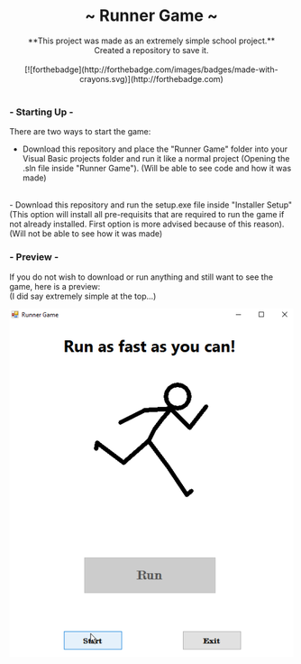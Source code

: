 <div align="center">
  <h1 align="center">~ Runner Game ~</h1>
    **This project was made as an extremely simple school project.**<br />Created a repository to save it.<br /><br />
    [![forthebadge](http://forthebadge.com/images/badges/made-with-crayons.svg)](http://forthebadge.com)
</div><br />
<h3>- Starting Up -</h3>

There are two ways to start the game:

- Download this repository and place the "Runner Game" folder into your Visual Basic projects folder and run it like a normal project (Opening the .sln file inside "Runner Game"). (Will be able to see code and how it was made)
<br />
- Download this repository and run the setup.exe file inside "Installer Setup" (This option will install all pre-requisits that are required to run the game if not already installed. First option is more advised because of this reason). (Will not be able to see how it was made)

<h3>- Preview -</h3>

If you do not wish to download or run anything and still want to see the game, here is a preview:<br />(I did say extremely simple at the top...)

![Runner Game](https://github.com/TheRacingLion/VB-Runner-Game/blob/master/run.gif "Runner Game")
